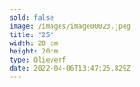 ```yaml
---
sold: false
image: /images/image00023.jpeg
title: "25"
width: 20 cm
height: 20cm
type: Olieverf
date: 2022-04-06T13:47:25.829Z
---
```

